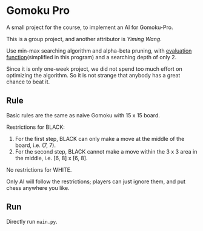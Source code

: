 # Gomoku Pro

A small project for the course, to implement an AI for Gomoku-Pro.

This is a group project, and another attributor is *Yiming Wang*.

Use min-max searching algorithm and alpha-beta pruning, with [evaluation function](https://github.com/sxysxy/GensokyoGomoku)(simplified in this program) and a searching depth of only 2.

Since it is only one-week project, we did not spend too much effort on optimizing the algorithm. So it is not strange that anybody has a great chance to beat it.

## Rule

Basic rules are the same as naive Gomoku with 15 x 15 board.

Restrictions for BLACK:
1) For the first step, BLACK can only make a move at the middle of the board, i.e. (7, 7).
2) For the second step, BLACK cannot make a move within the 3 x 3 area in the middle, i.e. \[6, 8\] x \[6, 8\].

No restrictions for WHITE.

Only AI will follow the restrictions; players can just ignore them, and put chess anywhere you like.

## Run

Directly run `main.py`.
